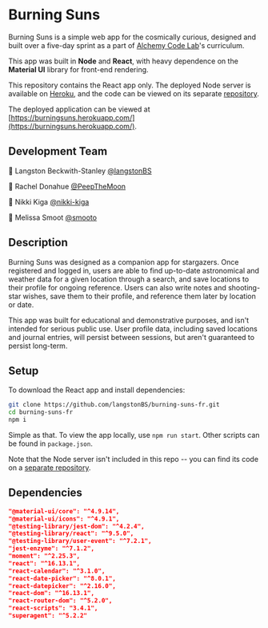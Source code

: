 <!-- The name of the project
Names of the team members
A description of the project

The overall problem domain and how the project solves those problems
Semantic versioning, beginning with version 1.0.0 and incremented as changes are made

A list of any libraries, frameworks, or packages that your application requires in order to properly function

Instructions that the user may need to follow in order to get your application up and running on their own computer

Clearly defined API endpoints with sample responses

Clearly defined database schemas -->

# Burning Suns

Burning Suns is a simple web app for the cosmically curious, designed and built over a five-day sprint as a part of [Alchemy Code Lab](https://www.alchemycodelab.com/)'s curriculum.

This app was built in **Node** and **React**, with heavy dependence on the **Material UI** library for front-end rendering.

This repository contains the React app only. The deployed Node server is available on [Heroku](https://stark-mesa-84010.herokuapp.com/), and the code can be viewed on its separate [repository](https://github.com/PeepTheMoon/burning-suns-be).

The deployed application can be viewed at [https://burningsuns.herokuapp.com/](https://burningsuns.herokuapp.com/).

## Development Team

🌠 Langston Beckwith-Stanley [@langstonBS](https://github.com/langstonBS)

🌠 Rachel Donahue [@PeepTheMoon](https://github.com/PeepTheMoon)

🌠 Nikki Kiga [@nikki-kiga](https://github.com/nikki-kiga)

🌠 Melissa Smoot [@smooto](https://github.com/smooto)

## Description

Burning Suns was designed as a companion app for stargazers. Once registered and logged in, users are able to find up-to-date astronomical and weather data for a given location through a search, and save locations to their profile for ongoing reference. Users can also write notes and shooting-star wishes, save them to their profile, and reference them later by location or date.

This app was built for educational and demonstrative purposes, and isn't intended for serious public use. User profile data, including saved locations and journal entries, will persist between sessions, but aren't guaranteed to persist long-term.

## Setup

To download the React app and install dependencies:

```bash
git clone https://github.com/langstonBS/burning-suns-fr.git
cd burning-suns-fr
npm i
```

Simple as that. To view the app locally, use `npm run start`. Other scripts can be found in `package.json`.

Note that the Node server isn't included in this repo -- you can find its code on a [separate repository](https://github.com/PeepTheMoon/burning-suns-be).

## Dependencies

```json
"@material-ui/core": "^4.9.14",
"@material-ui/icons": "^4.9.1",
"@testing-library/jest-dom": "^4.2.4",
"@testing-library/react": "^9.5.0",
"@testing-library/user-event": "^7.2.1",
"jest-enzyme": "^7.1.2",
"moment": "^2.25.3",
"react": "^16.13.1",
"react-calendar": "^3.1.0",
"react-date-picker": "^8.0.1",
"react-datepicker": "^2.16.0",
"react-dom": "^16.13.1",
"react-router-dom": "^5.2.0",
"react-scripts": "3.4.1",
"superagent": "^5.2.2"
```
